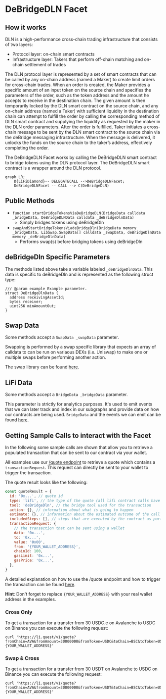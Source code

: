# DeBridgeDLN Facet

## How it works

DLN is a high-performance cross-chain trading infrastructure that consists of two layers:

- Protocol layer: on-chain smart contracts
- Infrastructure layer: Takers that perform off-chain matching and on-chain settlement of trades

The DLN protocol layer is represented by a set of smart contracts that can be called by any on-chain address (named a Maker) to create limit orders for cross-chain trades. When an order is created, the Maker provides a specific amount of an input token on the source chain and specifies the parameters of the order, such as the token address and the amount he accepts to receive in the destination chain. The given amount is then temporarily locked by the DLN smart contract on the source chain, and any on-chain address (named a Taker) with sufficient liquidity in the destination chain can attempt to fulfill the order by calling the corresponding method of DLN smart contract and supplying the liquidity as requested by the maker in the DLN order parameters. After the order is fulfilled, Taker initiates a cross-chain message to be sent by the DLN smart contract to the source chain via the deBridge messaging infrastructure. When the message is delivered, it unlocks the funds on the source chain to the taker’s address, effectively completing the order.

The DeBridgeDLN Facet works by calling the DeBridgeDLN smart contract to bridge tokens using the DLN protocol layer. The DeBridgeDLN smart contract is a wrapper around the DLN protocol.

```mermaid
graph LR;
    D{LiFiDiamond}-- DELEGATECALL -->DeBridgeDLNFacet;
    DeBridgeDLNFacet -- CALL --> C(DeBridgeDLN)
```

## Public Methods

- `function startBridgeTokensViaDeBridgeDLN(BridgeData calldata _bridgeData, DeBridgeDLNData calldata _deBridgeDlnData)`
  - Simply bridges tokens using deBridgeDln
- `swapAndStartBridgeTokensViadeBridgeDln(BridgeData memory _bridgeData, LibSwap.SwapData[] calldata _swapData, deBridgeDlnData memory _deBridgeDlnData)`
  - Performs swap(s) before bridging tokens using deBridgeDln

## deBridgeDln Specific Parameters

The methods listed above take a variable labeled `_deBridgeDlnData`. This data is specific to deBridgeDln and is represented as the following struct type:

```solidity
/// @param example Example parameter.
struct DeBridgeDlnData {
  address receivingAssetId;
  bytes receiver;
  uint256 minAmountOut;
}
```

## Swap Data

Some methods accept a `SwapData _swapData` parameter.

Swapping is performed by a swap specific library that expects an array of calldata to can be run on variaous DEXs (i.e. Uniswap) to make one or multiple swaps before performing another action.

The swap library can be found [here](../src/Libraries/LibSwap.sol).

## LiFi Data

Some methods accept a `BridgeData _bridgeData` parameter.

This parameter is strictly for analytics purposes. It's used to emit events that we can later track and index in our subgraphs and provide data on how our contracts are being used. `BridgeData` and the events we can emit can be found [here](../src/Interfaces/ILiFi.sol).

## Getting Sample Calls to interact with the Facet

In the following some sample calls are shown that allow you to retrieve a populated transaction that can be sent to our contract via your wallet.

All examples use our [/quote endpoint](https://apidocs.li.fi/reference/get_quote) to retrieve a quote which contains a `transactionRequest`. This request can directly be sent to your wallet to trigger the transaction.

The quote result looks like the following:

```javascript
const quoteResult = {
  id: '0x...', // quote id
  type: 'lifi', // the type of the quote (all lifi contract calls have the type "lifi")
  tool: 'deBridgeDln', // the bridge tool used for the transaction
  action: {}, // information about what is going to happen
  estimate: {}, // information about the estimated outcome of the call
  includedSteps: [], // steps that are executed by the contract as part of this transaction, e.g. a swap step and a cross step
  transactionRequest: {
    // the transaction that can be sent using a wallet
    data: '0x...',
    to: '0x...',
    value: '0x00',
    from: '{YOUR_WALLET_ADDRESS}',
    chainId: 100,
    gasLimit: '0x...',
    gasPrice: '0x...',
  },
}
```

A detailed explanation on how to use the /quote endpoint and how to trigger the transaction can be found [here](https://docs.li.fi/products/more-integration-options/li.fi-api/transferring-tokens-example).

**Hint**: Don't forget to replace `{YOUR_WALLET_ADDRESS}` with your real wallet address in the examples.

### Cross Only

To get a transaction for a transfer from 30 USDC.e on Avalanche to USDC on Binance you can execute the following request:

```shell
curl 'https://li.quest/v1/quote?fromChain=AVA&fromAmount=30000000&fromToken=USDC&toChain=BSC&toToken=USDC&slippage=0.03&allowBridges=deBridgeDln&fromAddress={YOUR_WALLET_ADDRESS}'
```

### Swap & Cross

To get a transaction for a transfer from 30 USDT on Avalanche to USDC on Binance you can execute the following request:

```shell
curl 'https://li.quest/v1/quote?fromChain=AVA&fromAmount=30000000&fromToken=USDT&toChain=BSC&toToken=USDC&slippage=0.03&allowBridges=deBridgeDln&fromAddress={YOUR_WALLET_ADDRESS}'
```

